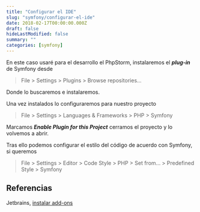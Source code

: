 ```yaml
---
title: "Configurar el IDE"
slug: "symfony/configurar-el-ide"
date: 2018-02-17T00:00:00.000Z
draft: false
hideLastModified: false
summary: ""
categories: [symfony]
---
```


En este caso usaré para el desarrollo el PhpStorm, instalaremos el __*plug-in*__ de Symfony desde
> File > Settings > Plugins > Browse repositories...

Donde lo buscaremos e instalaremos.

Una vez instalados lo configuraremos para nuestro proyecto
> File > Settings > Languages & Frameworks > PHP > Symfony

Marcamos *__Enable Plugin for this Project__* cerramos el proyecto y lo volvemos a abrir.

Tras ello podemos configurar el estilo del código de acuerdo con Symfony, si queremos
> File > Settings > Editor > Code Style > PHP > Set from... > Predefined Style > Symfony

## Referencias 

Jetbrains, [instalar add-ons](https://confluence.jetbrains.com/display/PhpStorm/Getting+Started+-+Symfony+Development+using+PhpStorm)

